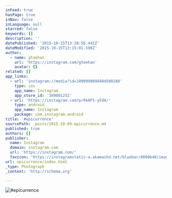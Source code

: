 ```yaml
---
inFeed: true
hasPage: true
inNav: false
inLanguage: null
starred: false
keywords: []
description: ''
datePublished: '2015-10-15T13:28:56.442Z'
dateModified: '2015-10-15T13:15:01.598Z'
author:
  - name: gteehan
    url: 'https://instagram.com/gteehan'
    avatar: {}
related: []
app_links:
  - url: 'instagram://media?id=1090998098484500288'
    type: ios
    app_name: Instagram
    app_store_id: '389801252'
  - url: 'https://instagram.com/p/8kAP1-y5dA/'
    type: android
    app_name: Instagram
    package: com.instagram.android
title: '#epicurrence'
sourcePath: _posts/2015-10-09-epicurrence.md
published: true
authors: []
publisher:
  name: Instagram
  domain: instagram.com
  url: 'https://instagram.com/'
  favicon: 'https://instagramstatic-a.akamaihd.net/bluebar/8090b48/images/ico/favicon.ico'
url: epicurrence/index.html
_type: Photograph
_context: 'http://schema.org'

---
```

![#epicurrence](https://scontent.cdninstagram.com/hphotos-xaf1/t51.2885-15/s640x640/sh0.08/e35/12070848_1013779801976541_2133485753_n.jpg)